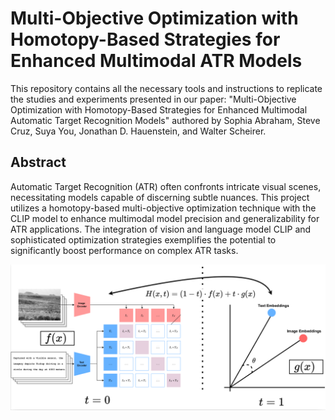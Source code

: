 # Multi-Objective Optimization with Homotopy-Based Strategies for Enhanced Multimodal ATR Models

This repository contains all the necessary tools and instructions to replicate the studies and experiments presented in our paper: "Multi-Objective Optimization with Homotopy-Based Strategies for Enhanced Multimodal Automatic Target Recognition Models" authored by Sophia Abraham, Steve Cruz, Suya You, Jonathan D. Hauenstein, and Walter Scheirer.

## Abstract
Automatic Target Recognition (ATR) often confronts intricate visual scenes, necessitating models capable of discerning subtle nuances. This project utilizes a homotopy-based multi-objective optimization technique with the CLIP model to enhance multimodal model precision and generalizability for ATR applications. The integration of vision and language model CLIP and sophisticated optimization strategies exemplifies the potential to significantly boost performance on complex ATR tasks.

![](figs/teaser.png)
